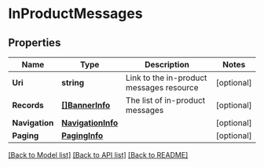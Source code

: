 # InProductMessages

## Properties
Name | Type | Description | Notes
------------ | ------------- | ------------- | -------------
**Uri** | **string** | Link to the in-product messages resource | [optional] 
**Records** | [**[]BannerInfo**](BannerInfo.md) | The list of in-product messages | [optional] 
**Navigation** | [**NavigationInfo**](NavigationInfo.md) |  | [optional] 
**Paging** | [**PagingInfo**](PagingInfo.md) |  | [optional] 

[[Back to Model list]](../README.md#documentation-for-models) [[Back to API list]](../README.md#documentation-for-api-endpoints) [[Back to README]](../README.md)


